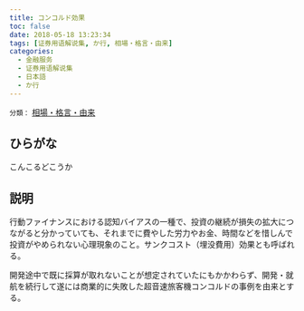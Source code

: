 ```yaml
---
title: コンコルド効果
toc: false
date: 2018-05-18 13:23:34
tags: [证券用语解说集, か行, 相場・格言・由来]
categories:
  - 金融服务
  - 证券用语解说集
  - 日本語
  - か行
---
```


`分類：` [相場・格言・由来](/tags/相場・格言・由来/)

## ひらがな

こんこるどこうか

## 説明

行動ファイナンスにおける認知バイアスの一種で、投資の継続が損失の拡大につながると分かっていても、それまでに費やした労力やお金、時間などを惜しんで投資がやめられない心理現象のこと。サンクコスト（埋没費用）効果とも呼ばれる。

開発途中で既に採算が取れないことが想定されていたにもかかわらず、開発・就航を続行して遂には商業的に失敗した超音速旅客機コンコルドの事例を由来とする。
